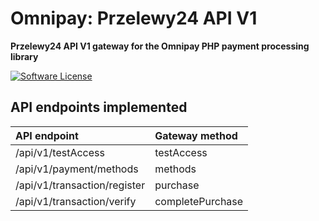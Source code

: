 # Omnipay: Przelewy24 API V1

**Przelewy24 API V1 gateway for the Omnipay PHP payment processing library**

[![Software License](https://img.shields.io/badge/license-MIT-brightgreen.svg?style=flat-square)](LICENSE)

## API endpoints implemented

| API endpoint                 | Gateway method    |
|:-----------------------------|:------------------|
| /api/v1/testAccess           | testAccess        |
| /api/v1/payment/methods      | methods           |
| /api/v1/transaction/register | purchase          |
| /api/v1/transaction/verify   | completePurchase  |

